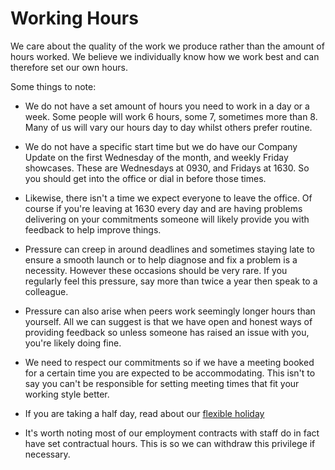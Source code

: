 # Working Hours

We care about the quality of the work we produce rather than the amount of hours worked. We believe we individually know how we work best and can therefore set our own hours.

Some things to note:

 - We do not have a set amount of hours you need to work in a day or a week. Some people will work 6 hours, some 7, sometimes more than 8. Many of us will vary our hours day to day whilst others prefer routine.

 - We do not have a specific start time but we do have our Company Update on the first Wednesday of the month, and weekly Friday showcases. These are Wednesdays at 0930, and Fridays at 1630. So you should get into the office or dial in before those times.

 - Likewise, there isn't a time we expect everyone to leave the office. Of course if you're leaving at 1630 every day and are having problems delivering on your commitments someone will likely provide you with feedback to help improve things.

 - Pressure can creep in around deadlines and sometimes staying late to ensure a smooth launch or to help diagnose and fix a problem is a necessity. However these occasions should be very rare. If you regularly feel this pressure, say more than twice a year then speak to a colleague.

 - Pressure can also arise when peers work seemingly longer hours than yourself. All we can suggest is that we have open and honest ways of providing feedback so unless someone has raised an issue with you, you're likely doing fine.

 - We need to respect our commitments so if we have a meeting booked for a certain time you are expected to be accommodating. This isn't to say you can't be responsible for setting meeting times that fit your working style better.

 - If you are taking a half day, read about our [flexible holiday](flexible_holiday.md)

 - It's worth noting most of our employment contracts with staff do in fact have set contractual hours. This is so we can withdraw this privilege if necessary.
